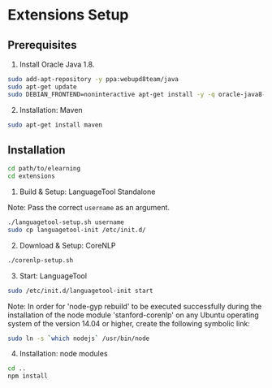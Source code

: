 # Extensions Setup
## Prerequisites

1. Install Oracle Java 1.8.
```bash
sudo add-apt-repository -y ppa:webupd8team/java
sudo apt-get update
sudo DEBIAN_FRONTEND=noninteractive apt-get install -y -q oracle-java8-installer
```

2. Installation: Maven

```bash
sudo apt-get install maven
```
## Installation
```bash
cd path/to/elearning
cd extensions
```

1. Build & Setup: LanguageTool Standalone

Note: Pass the correct `username` as an argument.

```bash
./languagetool-setup.sh username
sudo cp languagetool-init /etc/init.d/
```

2) Download & Setup: CoreNLP
```bash
./corenlp-setup.sh
```

3) Start: LanguageTool
```bash
sudo /etc/init.d/languagetool-init start
```

Note: In order for 'node-gyp rebuild' to be executed successfully during the installation of the node module 'stanford-corenlp' on any Ubuntu operating system of the version 14.04 or higher, create the following symbolic link:
```bash
sudo ln -s `which nodejs` /usr/bin/node
```

4) Installation: node modules
```bash
cd ..
npm install
```
